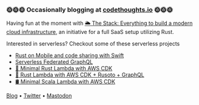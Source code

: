 ### 🌞🌞🌞 Occasionally blogging at [codethoughts.io](https://codethoughts.io) 🌞🌞🌞

Having fun at the moment with [🌥️ The Stack: Everything to build a modern cloud infrastructure](https://github.com/codetalkio/the-stack), an initiative for a full SaaS setup utilizing Rust.

Interested in serverless? Checkout some of these serverless projects

- [Rust on Mobile and code sharing with Swift](https://github.com/Tehnix/playground-mobile-wasm)
- [Serverless Federated GraphQL](https://github.com/codetalkio/serverless-federated-graphql)
- [🦀 Minimal Rust Lambda with AWS CDK](https://github.com/codetalkio/patterns-serverless-rust-minimal)
- [🦀 Rust Lambda with AWS CDK + Rusoto + GraphQL](https://github.com/codetalkio/patterns-serverless-rustl)
- [🛢 Minimal Scala Lambda with AWS CDK](https://github.com/codetalkio/patterns-serverless-scala-minimal)

<a href="https://codethoughts.io" target="_blank">Blog</a> • <a href="https://twitter.com/codetalkio" target="_blank">Twitter</a> • <a rel="me" href="https://hachyderm.io/@codetalkio" target="_blank">Mastodon</a>
